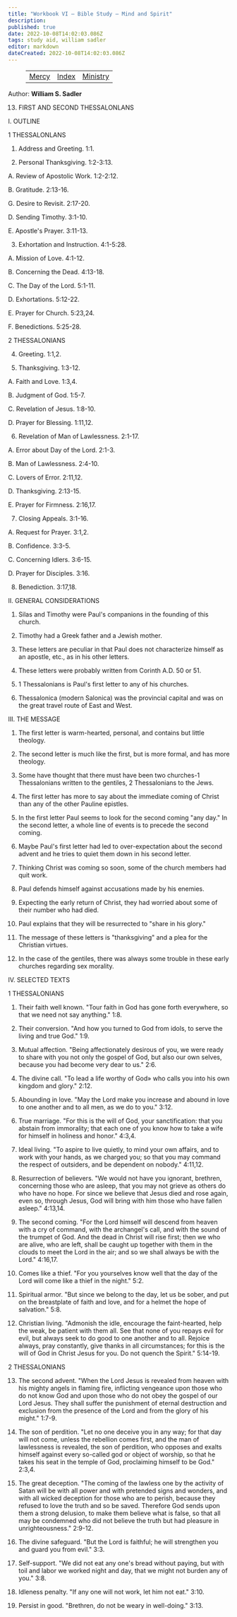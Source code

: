 ```yaml
---
title: "Workbook VI — Bible Study — Mind and Spirit"
description: 
published: true
date: 2022-10-08T14:02:03.086Z
tags: study aid, william sadler
editor: markdown
dateCreated: 2022-10-08T14:02:03.086Z
---
```


<figure class="table chapter-navigator">
	<table>
		<tbody>
		<tr>
			<td><a href="/en/article/William_S_Sadler/Workbook_6_Bible_Study/Mercy">Mercy</a></td>
			<td><a href="/en/article/William_S_Sadler/Workbook_6_Bible_Study/Index">Index</a></td>
			<td><a href="/en/article/William_S_Sadler/Workbook_6_Bible_Study/Ministry">Ministry</a></td>
		</tr>
		</tbody>
	</table>
</figure>

Author: **William S. Sadler**


13. FIRST AND SECOND THESSALONLANS

I. OUTLINE

1 THESSALONLANS

1. Address and Greeting. 1:1.

2. Personal Thanksgiving. 1:2-3:13.

A. Review of Apostolic Work. 1:2-2:12.

B. Gratitude. 2:13-16.

G. Desire to Revisit. 2:17-20.

D. Sending Timothy. 3:1-10.

E. Apostle's Prayer. 3:11-13.

3. Exhortation and Instruction. 4:1-5:28.

A. Mission of Love. 4:1-12.

B. Concerning the Dead. 4:13-18.

C. The Day of the Lord. 5:1-11.

D. Exhortations. 5:12-22.

E. Prayer for Church. 5:23,24.

F. Benedictions. 5:25-28.

2 THESSALONIANS

4. Greeting. 1:1,2.

5. Thanksgiving. 1:3-12.

A. Faith and Love. 1:3,4.

B. Judgment of God. 1:5-7.

C. Revelation of Jesus. 1:8-10.

D. Prayer for Blessing. 1:11,12.

6. Revelation of Man of Lawlessness. 2:1-17.

A. Error about Day of the Lord. 2:1-3.

B. Man of Lawlessness. 2:4-10.

C. Lovers of Error. 2:11,12.

D. Thanksgiving. 2:13-15.

E. Prayer for Firmness. 2:16,17.

7. Closing Appeals. 3:1-16.

A. Request for Prayer. 3:1,2.

B. Confidence. 3:3-5.

C. Concerning Idlers. 3:6-15.

D. Prayer for Disciples. 3:16.

8. Benediction. 3:17,18.

II. GENERAL CONSIDERATIONS

1. Silas and Timothy were Paul's companions in the founding of this church.

2. Timothy had a Greek father and a Jewish mother.

3. These letters are peculiar in that Paul does not characterize himself as an apostle, etc., as in his other letters.

4. These letters were probably written from Corinth A.D. 50 or 51.

5. 1 Thessalonians is Paul's first letter to any of his churches.

6. Thessalonica (modern Salonica) was the provincial capital and was on the great travel route of East and West.

III. THE MESSAGE

1. The first letter is warm-hearted, personal, and contains but little theology.

2. The second letter is much like the first, but is more formal, and has more theology.

3. Some have thought that there must have been two churches-1 Thessalonians written to the gentiles, 2 Thessalonians to the Jews.

4. The first letter has more to say about the immediate coming of Christ than any of the other Pauline epistles.

5. In the first letter Paul seems to look for the second coming "any day." In the second letter, a whole line of events is to precede the second coming.

6. Maybe Paul's first letter had led to over-expectation about the second advent and he tries to quiet them down in his second letter.

7. Thinking Christ was coming so soon, some of the church members had quit work.

8. Paul defends himself against accusations made by his enemies.

9. Expecting the early return of Christ, they had worried about some of their number who had died.

10. Paul explains that they will be resurrected to "share in his glory."

11. The message of these letters is "thanksgiving" and a plea for the Christian virtues.

12. In the case of the gentiles, there was always some trouble in these early churches regarding sex morality.

IV. SELECTED TEXTS

1 THESSALONIANS

1. Their faith well known. "Tour faith in God has gone forth everywhere, so that we need not say anything." 1:8.

2. Their conversion. "And how you turned to God from idols, to serve the living and true God." 1:9.

3. Mutual affection. "Being affectionately desirous of you, we were ready to share with you not only the gospel of God, but also our own selves, because you had become very dear to us." 2:6.

4. The divine call. "To lead a life worthy of God» who calls you into his own kingdom and glory." 2:12.

5. Abounding in love. "May the Lord make you increase and abound in love to one another and to all men, as we do to you." 3:12.

6. True marriage. "For this is the will of God, your sanctification: that you abstain from immorality; that each one of you know how to take a wife for himself in holiness and honor." 4:3,4.

7. Ideal living. "To aspire to live quietly, to mind your own affairs, and to work with your hands, as we charged you; so that you may command the respect of outsiders, and be dependent on nobody." 4:11,12.

8. Resurrection of believers. "We would not have you ignorant, brethren, concerning those who are asleep, that you may not grieve as others do who have no hope. For since we believe that Jesus died and rose again, even so, through Jesus, God will bring with him those who have fallen asleep." 4:13,14.

9. The second coming. "For the Lord himself will descend from heaven with a cry of command, with the archangel's call, and with the sound of the trumpet of God. And the dead in Christ will rise first; then we who are alive, who are left, shall be caught up together with them in the clouds to meet the Lord in the air; and so we shall always be with the Lord." 4:16,17.

10. Comes like a thief. "For you yourselves know well that the day of the Lord will come like a thief in the night." 5:2.

11. Spiritual armor. "But since we belong to the day, let us be sober, and put on the breastplate of faith and love, and for a helmet the hope of salvation." 5:8.

12. Christian living. "Admonish the idle, encourage the faint-hearted, help the weak, be patient with them all. See that none of you repays evil for evil, but always seek to do good to one another and to all. Rejoice always, pray constantly, give thanks in all circumstances; for this is the will of God in Christ Jesus for you. Do not quench the Spirit." 5:14-19.

2 THESSALONIANS

13. The second advent. "When the Lord Jesus is revealed from heaven with his mighty angels in flaming fire, inflicting vengeance upon those who do not know God and upon those who do not obey the gospel of our Lord Jesus. They shall suffer the punishment of eternal destruction and exclusion from the presence of the Lord and from the glory of his might." 1:7-9.

14. The son of perdition. "Let no one deceive you in any way; for that day will not come, unless the rebellion comes first, and the man of lawlessness is revealed, the son of perdition, who opposes and exalts himself against every so-called god or object of worship, so that he takes his seat in the temple of God, proclaiming himself to be God." 2:3,4.

15. The great deception. "The coming of the lawless one by the activity of Satan will be with all power and with pretended signs and wonders, and with all wicked deception for those who are to perish, because they refused to love the truth and so be saved. Therefore God sends upon them a strong delusion, to make them believe what is false, so that all may be condemned who did not believe the truth but had pleasure in unrighteousness." 2:9-12.

16. The divine safeguard. "But the Lord is faithful; he will strengthen you and guard you from evil." 3:3.

17. Self-support. "We did not eat any one's bread without paying, but with toil and labor we worked night and day, that we might not burden any of you." 3:8.

18. Idleness penalty. "If any one will not work, let him not eat." 3:10.

19. Persist in good. "Brethren, do not be weary in well-doing." 3:13.


<br>

